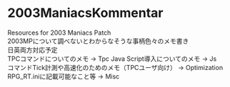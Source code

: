 # 2003ManiacsKommentar
Resources for 2003 Maniacs Patch  
2003MPについて調べないとわからなそうな事柄色々のメモ書き  
日英両方対応予定  
TPCコマンドについてのメモ -> Tpc
Java Script導入についてのメモ -> Js  
コマンドTick計測や高速化のためのメモ（TPCユーザ向け） -> Optimization
RPG_RT.iniに記載可能なこと等 -> Misc  
